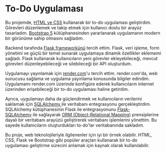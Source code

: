 # To-Do Uygulaması

Bu projemde, <a href="https://www.w3schools.com/html/html_css.asp">HTML ve CSS</a> kullanarak bir to-do uygulaması geliştirdim. Görevleri düzenlemek ve takip etmek için kullanıcı dostu bir arayüz tasarladım. <a href="https://getbootstrap.com/docs/5.2/getting-started/introduction/">Bootstrap 5</a>  kütüphanesinden yararlanarak uygulamanın modern bir görünüme sahip olmasını sağladım.

Backend tarafında <a href="https://flask.palletsprojects.com">Flask frameworkünü</a> tercih ettim. Flask, veri işleme, form yönetimi ve güçlü bir temel sunarak uygulamaya dinamik özellikler eklememi sağladı. Flask kullanarak kullanıcıların yeni görevler ekleyebileceği, mevcut görevleri düzenleyebileceği ve silebileceği bir API oluşturdum.

Uygulamayı yayınlamak için <a href="https://render.com">render.com</a>'u tercih ettim. render.com'da, web sunucusu sağlama ve uygulama yayınlama konusunda bilgiler edindim. Uygulamamı render.com üzerinde konfigüre ederek kullanıcıların internet üzerinden erişebileceği bir to-do uygulaması haline getirdim.

Ayrıca, uygulamayı daha da güçlendirmek ve kullanıcıların verilerini saklamak için <a href="https://www.sqlalchemy.org">SQLAlchemy </a> ile veritabanı entegrasyonu gerçekleştirdim. SQLAlchemy kütüphanesinin Flask ile entegrasyonunu <a href="http://flask-sqlalchemy.palletsprojects.com/en/3.0.x/">Flask-SQLAlchemy</a> ile sağlayarak <a href="https://en.wikipedia.org/wiki/Object–relational_mapping">ORM (Object-Relational Mapping)</a> prensiplerine dayalı bir veritabanı arayüzü geliştirerek veritabanı işlemlerini yönettim. Bu sayede kullanıcıların oluşturdukları to-do'lar veritabanında sakladım.

Bu proje, web teknolojileriyle ilgilenenler için iyi bir örnek olabilir. HTML, CSS, Flask ve Bootstrap gibi popüler araçları kullanarak bir to-do uygulaması geliştirme sürecini anlamak için kaynak olarak kullanılabilir.






